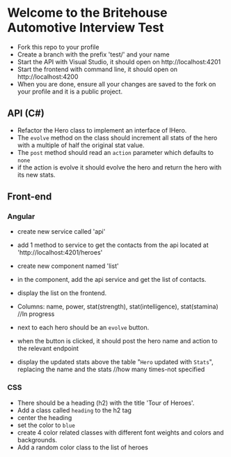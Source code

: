 # Welcome to the Britehouse Automotive Interview Test

* Fork this repo to your profile
* Create a branch with the prefix 'test/' and your name
* Start the API with Visual Studio, it should open on http://localhost:4201
* Start the frontend with command line, it should open on http://localhost:4200
* When you are done, ensure all your changes are saved to the fork on your profile and it is a public project.

## API (C#)
* Refactor the Hero class to implement an interface of IHero.
* The `evolve` method on the class should increment all stats of the hero with a multiple of half the original stat value.
* The `post` method should read an `action` parameter which defaults to `none`
* if the action is evolve it should evolve the hero and return the hero with its new stats.

## Front-end
### Angular
* create new service called 'api'
* add 1 method to service to get the contacts from the api located at 'http://localhost:4201/heroes'
* create new component named 'list'
* in the component, add the api service and get the list of contacts.


* display the list on the frontend. 
* Columns: name, power, stat(strength), stat(intelligence), stat(stamina) //In progress
* next to each hero should be an `evolve` button. 
* when the button is clicked, it should post the hero name and action to the relevant endpoint 
* display the updated stats above the table "`Hero` updated with `Stats`", replacing the name and the stats //how many times-not specified

### CSS
* There should be a heading (h2) with the title 'Tour of Heroes'.
* Add a class called `heading` to the h2 tag
* center the heading
* set the color to `blue`
* create 4 color related classes with different font weights and colors and backgrounds.
* Add a random color class to the list of heroes


